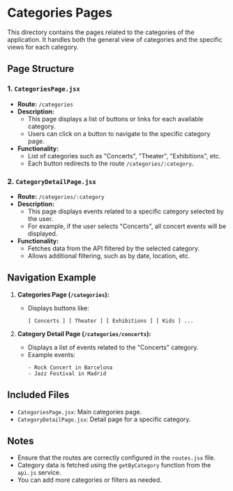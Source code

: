 # Categories Pages

This directory contains the pages related to the categories of the application. It handles both the general view of categories and the specific views for each category.

## Page Structure

### 1. `CategoriesPage.jsx`
- **Route:** `/categories`
- **Description:** 
  - This page displays a list of buttons or links for each available category.
  - Users can click on a button to navigate to the specific category page.
- **Functionality:**
  - List of categories such as "Concerts", "Theater", "Exhibitions", etc.
  - Each button redirects to the route `/categories/:category`.

### 2. `CategoryDetailPage.jsx`
- **Route:** `/categories/:category`
- **Description:** 
  - This page displays events related to a specific category selected by the user.
  - For example, if the user selects "Concerts", all concert events will be displayed.
- **Functionality:**
  - Fetches data from the API filtered by the selected category.
  - Allows additional filtering, such as by date, location, etc.

## Navigation Example

1. **Categories Page (`/categories`):**
   - Displays buttons like:
     ```
     [ Concerts ] [ Theater ] [ Exhibitions ] [ Kids ] ...
     ```

2. **Category Detail Page (`/categories/concerts`):**
   - Displays a list of events related to the "Concerts" category.
   - Example events:
     ```
     - Rock Concert in Barcelona
     - Jazz Festival in Madrid
     ```

## Included Files

- `CategoriesPage.jsx`: Main categories page.
- `CategoryDetailPage.jsx`: Detail page for a specific category.

## Notes

- Ensure that the routes are correctly configured in the `routes.jsx` file.
- Category data is fetched using the `getByCategory` function from the `api.js` service.
- You can add more categories or filters as needed.